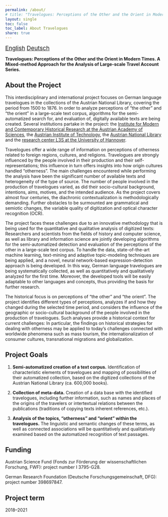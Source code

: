 ```yaml
---
permalink: /about/
# title: "Travelogues: Perceptions of the Other and the Orient in Modern Times. A Mixed-method Approach for the Analysis of Large-scale Travel Account Series."
layout: single
toc: false
toc_label: About Travelogues
share: true
---
```


<i class="fas fa-language"></i><span style="font-size: 14pt;"> [English](/about/) [Deutsch](/about_de)</span>

**Travelogues: Perceptions of the Other and the Orient in Modern Times. A Mixed-method Approach for the Analysis of Large-scale Travel Account Series.**

## About the Project

This interdisciplinary and international project focuses on German language travelogues in the collections of the 
Austrian National Library, covering the period from 1500 to 1876. In order to analyze perceptions of “the other” and 
“the orient” in a large-scale text corpus, algorithms for the semi-automatized search for, and evaluation of, digitally 
available texts are being created. Several institutions partake in the project: the [Institute for Modern and Contemporary
Historical Research at the Austrian Academy of Sciences](https://www.oeaw.ac.at/inz/), the [Austrian Institute of 
Technology](https://www.ait.ac.at/), the [Austrian National Library](https://www.onb.ac.at/) and the [research center 
L3S at the University of Hannover](https://www.l3s.de/).

Travelogues offer a wide range of information on perceptions of otherness related to foreign regions, cultures, and 
religions. Travelogues are strongly influenced by the people involved in their production and their self-representations; 
this influence in turn offers insights into how origin cultures handled “otherness”. The main challenges encountered 
while performing the analysis have been the significant number of available texts and heterogeneity of the type of 
source. The number of people involved in the production of travelogues varied, as did their socio-cultural background, 
intentions, aims, motives, and the intended audience. As the project covers almost four centuries, the diachronic 
contextualization is methodologically demanding. Further obstacles to be surmounted are grammatical and semiotic changes, 
the variable quality of digitization and optical character recognition (OCR).

The project faces these challenges due to an innovative methodology that is being used for the quantitative and 
qualitative analysis of digitized texts: Researchers and scientists from the fields of history and computer science, 
as well as library and information science are jointly developing algorithms for the semi-automatized detection and 
evaluation of the perceptions of the other in a large-scale text corpus. To handle the data, state-of-the-art machine 
learning, text-mining and adaptive topic-modeling techniques are being applied, and a novel, neural network-based 
expression-detection approach is being developed. In this way, German language travelogues are being systematically 
collected, as well as quantitatively and qualitatively analyzed for the first time. Moreover, the developed tools will 
be easily adaptable to other languages and concepts, thus providing the basis for further research.

The historical focus is on perceptions of “the other” and “the orient”. The project identifies different types of 
perceptions, analyzes if and how they changed during the selected time period, and considers the influence of the 
geographic or socio-cultural background of the people involved in the production of travelogues. Such analyses provide 
a historical context for current challenges: In particular, the findings on historical strategies for dealing with 
otherness may be applied to today’s challenges connected with worldwide phenomena such as mass tourism, the 
internationalization of consumer cultures, transnational migrations and globalization.


## Project Goals
    
1. **Semi-automatized creation of a text corpus.** Identification of characteristic elements of travelogues and mapping 
of possibilities of their automatized collection, based on the digitized collections of the Austrian National Library 
(ca. 600,000 books).

2. **Collection of meta-data.** Creation of a data base with the identified travelogues, including further information,
such as names and places of the origins of the travelers or intertextual relations between the publications 
(traditions of copying texts inherent references, etc.).

3. **Analysis of the topics, “otherness” and “orient” within the travelogues.** The linguistic and semantic changes of 
these terms, as well as connected associations will be quantitatively and qualitatively examined based on the 
automatized recognition of text passages.

## Funding

Austrian Science Fund (Fonds zur Förderung der wissenschaftlichen Forschung, FWF): project number I 3795-G28.

German Research Foundation (Deutsche Forschungsgemeinschaft, DFG): project number 398697847.

## Project term

2018–2021

